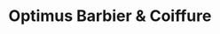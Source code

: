 ---
title: "Optimus Barbier & Coiffure"
url: /mont-laurier/optimus-barbier-and-coiffure/
shop: hairdresser
---